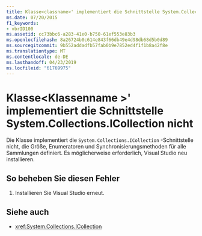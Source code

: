 ```yaml
---
title: Klasse<classname>' implementiert die Schnittstelle System.Collections.ICollection nicht
ms.date: 07/20/2015
f1_keywords:
- vbrID100
ms.assetid: cc73bbc6-a283-41e0-b750-61ef553e83b3
ms.openlocfilehash: 8a26724b0c614e843f66db49e4d98db68d5b0d89
ms.sourcegitcommit: 9b552addadfb57fab0b9e7852ed4f1f1b8a42f8e
ms.translationtype: MT
ms.contentlocale: de-DE
ms.lasthandoff: 04/23/2019
ms.locfileid: "61769975"
---
```

# <a name="class-classname-does-not-implement-the-systemcollectionsicollection-interface"></a>Klasse\<Klassenname >' implementiert die Schnittstelle System.Collections.ICollection nicht
Die Klasse implementiert die `System.Collections.ICollection` -Schnittstelle nicht, die Größe, Enumeratoren und Synchronisierungsmethoden für alle Sammlungen definiert. Es möglicherweise erforderlich, Visual Studio neu installieren.  
  
## <a name="to-correct-this-error"></a>So beheben Sie diesen Fehler  
  
1. Installieren Sie Visual Studio erneut.  
  
## <a name="see-also"></a>Siehe auch

- <xref:System.Collections.ICollection>
